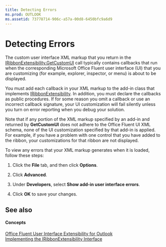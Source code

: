 ```yaml
---
title: Detecting Errors
ms.prod: OUTLOOK
ms.assetid: 73778714-906c-a57a-00d8-6450bfc9a6d9
---
```



# Detecting Errors

The custom user interface XML markup that you return in the  [IRibbonExtensibility.GetCustomUI](http://msdn.microsoft.com/library/iribbonextensibility-getcustomui-method-office%28Office.15%29.aspx) call typically contains callbacks that run when the corresponding Microsoft Office Fluent user interface (UI) that you are customizing (for example, explorer, inspector, or menu) is about to be displayed. 

You must add each callback in your XML markup to the add-in class that implements [IRibbonExtensibility](http://msdn.microsoft.com/library/iribbonextensibility-object-office%28Office.15%29.aspx). In addition, you must declare the callbacks as public procedures. If for some reason you omit a callback or use an incorrect callback signature, your UI customization will fail silently unless you turn on error reporting when you debug your solution.

Note that if any portion of the XML markup specified by an add-in and returned by  **GetCustomUI** does not adhere to the Office Fluent UI XML schema, none of the UI customization specified by that add-in is applied. For example, if you have a problem with one control that you have added to the ribbon, your customizations for that ribbon are not displayed.

To view any errors that your XML markup generates when it is loaded, follow these steps:


1. Click the  **File** tab, and then click **Options**.
    
2. Click  **Advanced**.
    
3. Under  **Developers**, select  **Show add-in user interface errors**.
    
4. Click  **OK** to save your changes.
    

## See also


#### Concepts


 [Office Fluent User Interface Extensibility for Outlook](office-fluent-user-interface-extensibility-for-outlook.md)<br>
 [Implementing the IRibbonExtensibility Interface](implementing-the-iribbonextensibility-interface.md)

